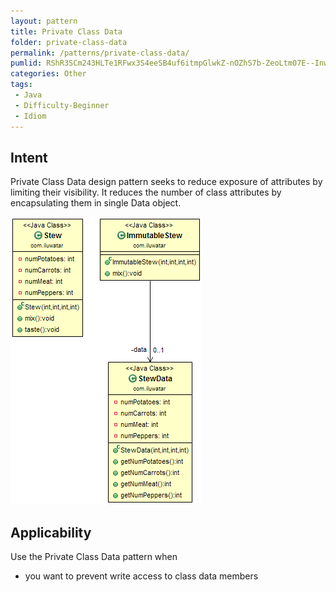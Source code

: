 ```yaml
---
layout: pattern
title: Private Class Data
folder: private-class-data
permalink: /patterns/private-class-data/
pumlid: RShR3SCm243HLTe1RFwx3S4eeSB4uf6itmpGlwkZ-nOZhS7b-ZeoLtm07E--InwrLR3JQScMdSu9edLZeiCNBso3GtPh2pFPBM1YF07BvSBaHeeHRJm_SD8VxkMphvhw0m00
categories: Other
tags:
 - Java
 - Difficulty-Beginner
 - Idiom
---
```


## Intent
Private Class Data design pattern seeks to reduce exposure of
attributes by limiting their visibility. It reduces the number of class
attributes by encapsulating them in single Data object.

![alt text](etc/private-class-data.png "Private Class Data")

## Applicability
Use the Private Class Data pattern when

* you want to prevent write access to class data members
